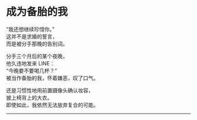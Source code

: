 # 成为备胎的我

“我还想继续珍惜你。”\
这并不是求婚的誓言，\
而是被分手那晚的告别词。

分手三个月后的某个夜晚，\
他久违地发来 LINE：\
“今晚要不要喝几杯？”\
被当作备胎的我，怀着嫌恶，叹了口气。

还是习惯性地用前置摄像头确认妆容，\
披上椅背上的大衣。\
即使如此，我依然无法放弃复合的可能。

---
